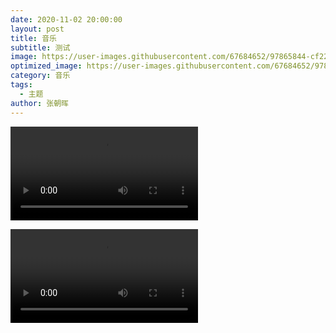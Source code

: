 ```yaml
---
date: 2020-11-02 20:00:00
layout: post
title: 音乐
subtitle: 测试
image: https://user-images.githubusercontent.com/67684652/97865844-cf221b80-1d45-11eb-8dca-f61a917e3d4a.jpg
optimized_image: https://user-images.githubusercontent.com/67684652/97865844-cf221b80-1d45-11eb-8dca-f61a917e3d4a.jpg
category: 音乐
tags:
  - 主题
author: 张朝晖
---
```




<video controls="" autoplay="0" name="media"><source src="https://www.mboxdrive.com/5of2d-eaejr.mp3" type="audio/mpeg"></video>

<video controls="" autoplay="0" name="media"><source src="https://www.mboxdrive.com/周杰伦 - 甜甜的.mp3" type="audio/mpeg"></video>